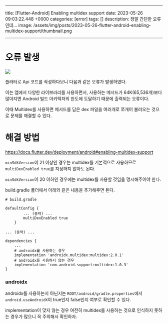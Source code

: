 

---
title: [Flutter-Android] Enabling multidex support
date: 2023-05-26 09:03:22.448 +0000
categories: [error]
tags: []
description: 정말 간단한 오류인데...
image: /assets/img/posts/2023-05-26-flutter-android-enabling-multidex-support/thumbnail.png

---

# 오류 발생
![](/assets/img/posts/2023-05-26-flutter-android-enabling-multidex-support/img0.png)

플러터로 Api 코드를 작성하다보니 다음과 같은 오류가 발생하였다.

이는 앱에서 다양한 라이브러리를 사용하면서, 사용하는 메서드가 64K(65,536개)보다 많아지면 Android 빌드 아키텍처의 한도에 도달하기 때문에 출력되는 오류이다.

이때 Multidex를 사용하면 메서드를 담은 dex 파일을 여러개로 쪼개어 불러오는 것으로 문제를 해결할 수 있다.

# 해결 방법

https://docs.flutter.dev/deployment/android#enabling-multidex-support

`minSdkVersion`이 21 이상인 경우는 multidex를 기본적으로 사용하므로 `multiDexEnabled true`를 지정하지 않아도 된다.

`minSdkVersion`이 20 이하인 경우에는 multidex를 사용할 것임을 명시해주어야 한다.

build.gradle 폴더에서 아래와 같은 내용을 추가해주면 된다.


```
# build.gradle

defaultConfig {
        ... (중략) ...
        multiDexEnabled true
    }

... (중략) ...

dependencies {
    ...
    # androidx를 사용하는 경우
    implementation 'androidx.multidex:multidex:2.0.1'
    # androidx를 사용하지 않는 경우
    implementation 'com.android.support:multidex:1.0.3'
}
```

### androidx

androidx를 사용하는지 아닌지는 `ROOT/android/gradle.properties`에서 `android.useAndroidX`이 true인지 false인지 여부로 확인할 수 있다.

implementation이 맞지 않는 경우 여전히 multidex를 사용하는 것으로 인식하지 못하는 경우가 많으니 꼭 주의해서 확인하자.

        